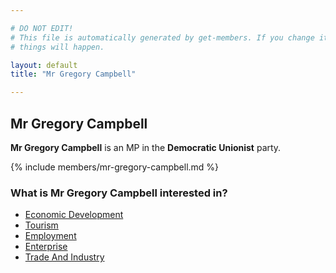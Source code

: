 ```yaml
---

# DO NOT EDIT!
# This file is automatically generated by get-members. If you change it, bad
# things will happen.

layout: default
title: "Mr Gregory Campbell"

---
```


## Mr Gregory Campbell

**Mr Gregory Campbell** is an MP in the **Democratic Unionist** party.

{% include members/mr-gregory-campbell.md %}

### What is Mr Gregory Campbell interested in?


* [Economic Development](/interests/economic-development.html)
* [Tourism](/interests/tourism.html)
* [Employment](/interests/employment.html)
* [Enterprise](/interests/enterprise.html)
* [Trade And Industry](/interests/trade-and-industry.html)
